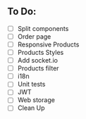 ## To Do:

- [ ] Split components
- [ ] Order page
- [ ] Responsive Products
- [ ] Products Styles
- [ ] Add socket.io
- [ ] Products filter
- [ ] i18n
- [ ] Unit tests
- [ ] JWT
- [ ] Web storage
- [ ] Clean Up
